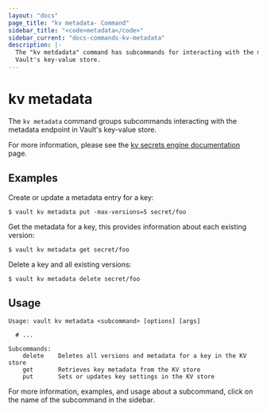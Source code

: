 ```yaml
---
layout: "docs"
page_title: "kv metadata- Command"
sidebar_title: "<code>metadata</code>"
sidebar_current: "docs-commands-kv-metadata"
description: |-
  The "kv metdadata" command has subcommands for interacting with the metadata endpoint in
  Vault's key-value store.
---
```


# kv metadata

The `kv metadata` command groups subcommands interacting with the metadata endpoint in
  Vault's key-value store.

For more information, please see the [kv secrets engine
documentation](/docs/secrets/kv/kv-v2.html) page.

## Examples

Create or update a metadata entry for a key:

```text
$ vault kv metadata put -max-versions=5 secret/foo
```

Get the metadata for a key, this provides information about each existing
  version:

```text
$ vault kv metadata get secret/foo
```

Delete a key and all existing versions:

```text
$ vault kv metadata delete secret/foo
```

## Usage

```text
Usage: vault kv metadata <subcommand> [options] [args]

  # ...

Subcommands:
    delete    Deletes all versions and metadata for a key in the KV store
    get       Retrieves key metadata from the KV store
    put       Sets or updates key settings in the KV store
```

For more information, examples, and usage about a subcommand, click on the name
of the subcommand in the sidebar.
